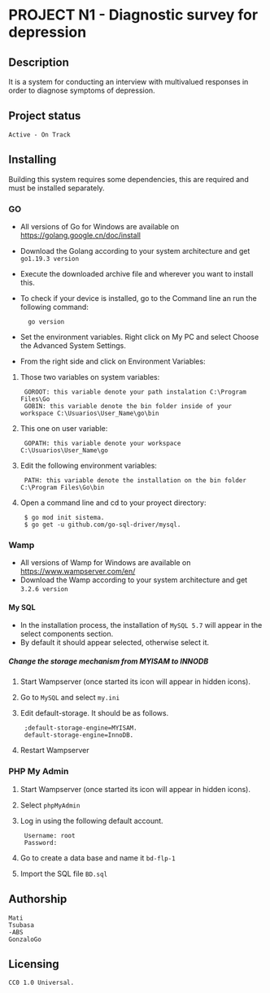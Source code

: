 # PROJECT N1 - Diagnostic survey for depression

## Description 
It is a system for conducting an interview with multivalued responses in order to diagnose symptoms of depression.


## Project status 
	Active - On Track


## Installing

Building this system requires some dependencies, this are required and must be installed separately.

### GO
- All versions of Go for Windows are available on https://golang.google.cn/doc/install
- Download the Golang according to your system architecture and get `go1.19.3 version`
- Execute the downloaded archive file and wherever you want to install this.
- To check if your device is installed, go to the Command line an run the following command:

		go version	
	
- Set the environment variables. Right click on My PC and select Choose the Advanced System Settings.
- From the right side and click on Environment Variables:

1. Those two variables on system variables: 

		GOROOT: this variable denote your path instalation C:\Program Files\Go 	
		GOBIN: this variable denote the bin folder inside of your workspace C:\Usuarios\User_Name\go\bin
	
2. This one on user variable:

		GOPATH: this variable denote your workspace C:\Usuarios\User_Name\go 
	
3. Edit the following environment variables: 

		PATH: this variable denote the installation on the bin folder C:\Program Files\Go\bin

4. Open a command line and cd to your proyect directory:

		$ go mod init sistema.
		$ go get -u github.com/go-sql-driver/mysql.
	
	
	
### Wamp
 - All versions of Wamp for Windows are available on https://www.wampserver.com/en/
 - Download the Wamp according to your system architecture and get `3.2.6 version`
 
 
#### My SQL
- In the installation process, the installation of `MySQL 5.7` will appear in the select components section.
- By default it should appear selected, otherwise select it.
	

##### Change the storage mechanism from MYISAM to INNODB
1. Start Wampserver (once started its icon will appear in hidden icons).
2. Go to `MySQL` and select `my.ini`
3. Edit default-storage. It should be as follows.	

		;default-storage-engine=MYISAM.
		default-storage-engine=InnoDB.
		
4. Restart Wampserver


### PHP My Admin
1. Start Wampserver (once started its icon will appear in hidden icons).
2. Select `phpMyAdmin`
3. Log in using the following default account.

		Username: root
		Password: 
		
4. Go to create a data base and name it `bd-flp-1`
5. Import the SQL file `BD.sql`
	

## Authorship
	Mati
	Tsubasa
	-ABS
	GonzaloGo

## Licensing
	CC0 1.0 Universal.

